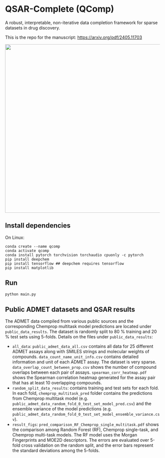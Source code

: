 # QSAR-Complete (QComp)
A robust, interpretable, non-iterative data completion framework for sparse datasets in drug discovery.

This is the repo for the manuscript: https://arxiv.org/pdf/2405.11703

<img src="https://github.com/iceplussss/QSAR-Complete/assets/21097054/34385882-2f7b-47a4-a4e3-6f617255b8ab" width="550">

## Install dependencies
On Linux:
```shell
conda create --name qcomp
conda activate qcomp
conda install pytorch torchvision torchaudio cpuonly -c pytorch
pip install deepchem
pip install tensorflow ## deepchem requires tensorflow
pip install matplotlib
```

## Run
```python
python main.py
```

## Public ADMET datasets and QSAR results
The ADMET data compiled from various public sources and the corresponding Chemprop multitask model predictions are located under `public_data_results`. The dataset is randomly split to 80 % training and 20 % test sets using 5-folds. Details on the files under `public_data_results`:
- `all_data`: `public_admet_data_all.csv` contains all data for 25 different ADMET assays along with SMILES strings and molecular weights of compounds. `data_count_name_unit_info.csv` contains detailed information and unit of each ADMET assay. The dataset is very sparse. `data_overlap_count_between_prop.csv` shows the number of compound overlaps between each pair of assays. `spearman_corr_heatmap.pdf` shows the Spearman correlation heatmap generated for the assay pair that has at least 10 overlapping compounds.
- `random_split_data_results`: contains training and test sets for each fold. In each fold, `chemprop_multitask_pred` folder contains the predictions from Chemprop multitask model (e.g. `public_admet_data_random_fold_0_test_set_model_pred.csv`) and the ensemble variance of the model predictions (e.g. `public_admet_data_random_fold_0_test_set_model_ensemble_variance.csv`).
- `result_figs`: `pred_comparison_RF_Chemprop_single_multitask.pdf` shows the comparison among Random Forest (RF), Chemprop single-task, and Chemprop multi-task models. The RF model uses the Morgan Fingerprints and MOE2D descriptors. The errors are evaluated over 5-fold cross validation on the random split, and the error bars represent the standard deviations among the 5-folds.

<!---
The original source of the individual data point will be added soon for the public dataset.
-->
